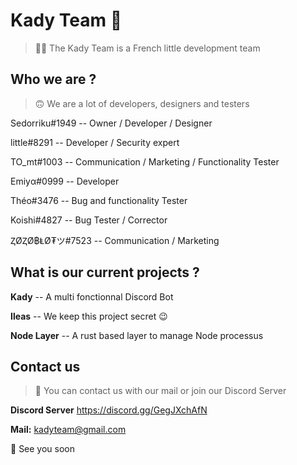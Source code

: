 # Kady Team 👋

> 👩‍💻 The Kady Team is a French little development team

## Who we are ?
> 🙃 We are a lot of developers, designers and testers

Sedorriku#1949 -- Owner / Developer / Designer

little#8291 -- Developer / Security expert

TO_mt#1003 -- Communication / Marketing / Functionality Tester

Emiyα#0999 -- Developer

Théo#3476 -- Bug and functionality Tester 

Koishi#4827 -- Bug Tester / Corrector

ⱫØⱫØ฿ⱠØ₮ツ#7523 -- Communication / Marketing 

## What is our current projects ?

**Kady** -- A multi fonctionnal Discord Bot

**Ileas** -- We keep this project secret 😉

**Node Layer** -- A rust based layer to manage Node processus

## Contact us
> 🚀 You can contact us with our mail or join our Discord Server

**Discord Server**
https://discord.gg/GegJXchAfN

**Mail:**
kadyteam@gmail.com



👋 See you soon
